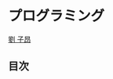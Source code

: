# プログラミング

[劉 子昂](https://zi-ang-liu.github.io/)

## 目次

```{tableofcontents}
```

<!-- 第1回：コンピュータとプログラミング言語の基礎とプログラム開発の概要
第2回：変数とデータ型
第3回：演算子
第4回：制御文の基礎
第5回：制御文とアルゴリズム
第6回：配列と文字列
第7回：コンソール入出力
第8回：関数の基礎
第9回：関数の応用
第10回：ポインタの基礎
第11回：ポインタの応用と構造体
第12回：標準ライブラリ関数の基礎
第13回：標準ライブラリ関数の応用
第14回：総合演習
第15回：期末試験 -->